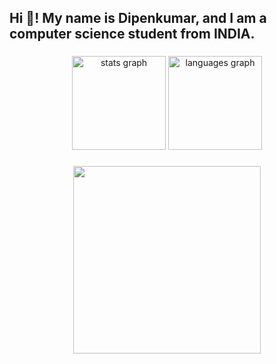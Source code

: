 
<h2 align="left">Hi 👋! My name is Dipenkumar, and I am a computer science student from INDIA.</h2>

###

<div align="center">
  <img src="https://github-readme-stats.vercel.app/api?username=dipenpadhiyar&hide_title=false&hide_rank=false&show_icons=true&include_all_commits=true&count_private=true&disable_animations=false&theme=dracula&locale=en&hide_border=false" height="150" alt="stats graph"  />
  <img src="https://github-readme-stats.vercel.app/api/top-langs?username=dipenpadhiyar&locale=en&hide_title=false&layout=compact&card_width=320&langs_count=5&theme=dracula&hide_border=false" height="150" alt="languages graph"  />
</div>

###
<div align="center">
  <img height="300" src="https://media.giphy.com/media/mql4KQroAI2T6/giphy.gif"  />
</div>

###

<br clear="both">


###

<br clear="both">

###
